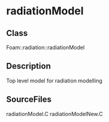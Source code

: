 # radiationModel 
## Class
Foam::radiation::radiationModel

## Description
Top level model for radiation modelling

## SourceFiles
radiationModel.C
radiationModelNew.C

